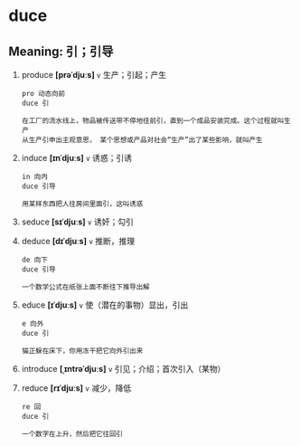 # duce

## Meaning: 引；引导

1. produce **[prəˈdjuːs]** `v` 生产；引起；产生

   ```
   pro 动态向前
   duce 引

   在工厂的流水线上，物品被传送带不停地往前引，直到一个成品安装完成。这个过程就叫生产
   从生产引申出主观意思， 某个思想或产品对社会“生产”出了某些影响，就叫产生
   ```

2. induce **[ɪnˈdjuːs]** `v` 诱惑；引诱

   ```
   in 向内
   duce 引导

   用某样东西把人往房间里面引，这叫诱惑
   ```

3. seduce **[sɪˈdjuːs]** `v` 诱奸；勾引

4. deduce **[dɪˈdjuːs]** `v` 推断，推理

   ```
   de 向下
   duce 引导

   一个数学公式在纸张上面不断往下推导出解
   ```

5. educe **[ɪˈdjuːs]** `v` 使（潜在的事物）显出，引出

   ```
   e 向外
   duce 引

   猫正躲在床下，你用冻干把它向外引出来
   ```

6. introduce **[ˌɪntrəˈdjuːs]** `v` 引见；介绍；首次引入（某物）

7. reduce **[rɪˈdjuːs]** `v` 减少，降低

   ```
   re 回
   duce 引

   一个数字在上升，然后把它往回引
   ```
